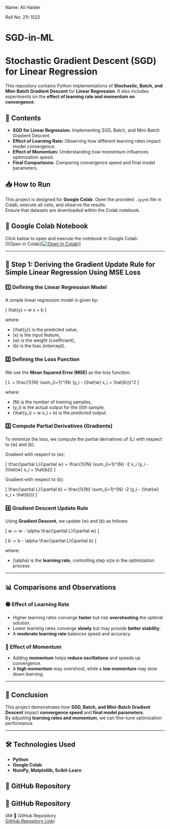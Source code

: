 Name: Ali Haider

Roll No: 21I-1522

# SGD-in-ML

# Stochastic Gradient Descent (SGD) for Linear Regression  
This repository contains Python implementations of **Stochastic, Batch, and Mini-Batch Gradient Descent** for **Linear Regression**. It also includes experiments on the **effect of learning rate and momentum on convergence**.

## 📂 Contents
- **SGD for Linear Regression:** Implementing SGD, Batch, and Mini-Batch Gradient Descent.
- **Effect of Learning Rate:** Observing how different learning rates impact model convergence.
- **Effect of Momentum:** Understanding how momentum influences optimization speed.
- **Final Comparisons:** Comparing convergence speed and final model parameters.

## 📥 How to Run  
This project is designed for **Google Colab**. Open the provided `.ipynb` file in Colab, execute all cells, and observe the results.  
Ensure that datasets are downloaded within the Colab notebook.

## 🔗 Google Colab Notebook
Click below to open and execute the notebook in Google Colab:  
[![Open in Colab]([![Open In Colab](https://colab.research.google.com/assets/colab-badge.svg)](https://colab.research.google.com/github/alihaider-debug/SGD-in-ML/blob/main/21I-1522_A02.ipynb))]

---

## 📌 Step 1: Deriving the Gradient Update Rule for Simple Linear Regression Using MSE Loss  

### 1️⃣ Defining the Linear Regression Model  
A simple linear regression model is given by:  

\[
\hat{y} = w x + b
\]

where:  
- \(\hat{y}\) is the predicted value,  
- \(x\) is the input feature,  
- \(w\) is the weight (coefficient),  
- \(b\) is the bias (intercept).  

### 2️⃣ Defining the Loss Function  
We use the **Mean Squared Error (MSE)** as the loss function:  

\[
L = \frac{1}{N} \sum_{i=1}^{N} (y_i - (\hat{w} x_i + \hat{b}))^2
\]

where:  
- \(N\) is the number of training samples,  
- \(y_i\) is the actual output for the \(i\)th sample,  
- \(\hat{y_i} = w x_i + b\) is the predicted output.  

### 3️⃣ Compute Partial Derivatives (Gradients)  
To minimize the loss, we compute the partial derivatives of \(L\) with respect to \(w\) and \(b\).  

Gradient with respect to \(w\):  

\[
\frac{\partial L}{\partial w} = \frac{1}{N} \sum_{i=1}^{N} -2 x_i (y_i - (\hat{w} x_i + \hat{b}))
\]

Gradient with respect to \(b\):  

\[
\frac{\partial L}{\partial b} = \frac{1}{N} \sum_{i=1}^{N} -2 (y_i - (\hat{w} x_i + \hat{b}))
\]

### 4️⃣ Gradient Descent Update Rule  
Using **Gradient Descent**, we update \(w\) and \(b\) as follows:  

\[
w := w - \alpha \frac{\partial L}{\partial w}
\]

\[
b := b - \alpha \frac{\partial L}{\partial b}
\]

where:  
- \(\alpha\) is the **learning rate**, controlling step size in the optimization process.  

---

## 📊 Comparisons and Observations  
### 🟢 Effect of Learning Rate  
- Higher learning rates converge **faster** but risk **overshooting** the optimal solution.  
- Lower learning rates converge **slowly** but may provide **better stability**.  
- A **moderate learning rate** balances speed and accuracy.

### 🔵 Effect of Momentum  
- Adding **momentum** helps **reduce oscillations** and speeds up convergence.  
- A **high momentum** may overshoot, while a **low momentum** may slow down learning.

---

## 🚀 Conclusion  
This project demonstrates how **SGD, Batch, and Mini-Batch Gradient Descent** impact **convergence speed** and **final model parameters**.  
By adjusting **learning rates and momentum**, we can fine-tune optimization performance.

---

## 🛠️ Technologies Used  
- **Python**  
- **Google Colab**  
- **NumPy, Matplotlib, Scikit-Learn**  


## 🔗 GitHub Repository  
## 🔗 GitHub Repository  
(## 🔗 GitHub Repository  
[GitHub Repository Link](https://github.com/alihaider-debug/SGD-in-ML))
